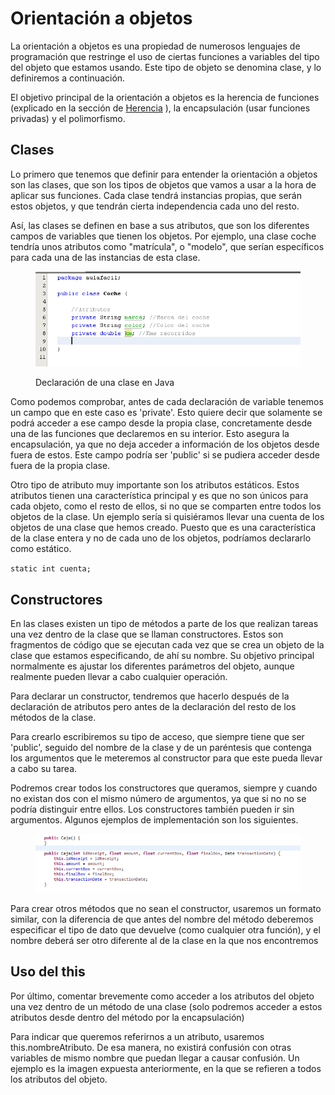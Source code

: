 # Orientación a objetos

La orientación a objetos es una propiedad de numerosos lenguajes de programación que restringe el uso de ciertas funciones a variables del tipo del objeto que estamos usando. Este tipo de objeto se denomina clase, y lo definiremos a continuación.

El objetivo principal de la orientación a objetos es la herencia de funciones (explicado en la sección de [Herencia](herencia.md) ), la encapsulación (usar funciones privadas) y el polimorfismo.

## Clases

Lo primero que tenemos que definir para entender la orientación a objetos son las clases, que son los tipos de objetos que vamos a usar a la hora de aplicar sus funciones. Cada clase tendrá instancias propias, que serán estos objetos, y que tendrán cierta independencia cada uno del resto.

Así, las clases se definen en base a sus atributos, que son los diferentes campos de variables que tienen los objetos. Por ejemplo, una clase coche tendría unos atributos como "matrícula", o "modelo", que serían específicos para cada una de las instancias de esta clase.

<figure><img src="../../../.gitbook/assets/image (1) (1) (2).png" alt=""><figcaption><p>Declaración de una clase en Java</p></figcaption></figure>

Como podemos comprobar, antes de cada declaración de variable tenemos un campo que en este caso es 'private'. Esto quiere decir que solamente se podrá acceder a ese campo desde la propia clase, concretamente desde una de las funciones que declaremos en su interior. Esto asegura la encapsulación, ya que no deja acceder a información de los objetos desde fuera de estos. Este campo podría ser 'public' si se pudiera acceder desde fuera de la propia clase.

Otro tipo de atributo muy importante son los atributos estáticos. Estos atributos tienen una característica principal y es que no son únicos para cada objeto, como el resto de ellos, si no que se comparten entre todos los objetos de la clase. Un ejemplo sería si quisiéramos llevar una cuenta de los objetos de una clase que hemos creado. Puesto que es una característica de la clase entera y no de cada uno de los objetos, podríamos declararlo como estático.

`static int cuenta;`

## Constructores

En las clases existen un tipo de métodos a parte de los que realizan tareas una vez dentro de la clase que se llaman constructores. Estos son fragmentos de código que se ejecutan cada vez que se crea un objeto de la clase que estamos especificando, de ahí su nombre. Su objetivo principal normalmente es ajustar los diferentes parámetros del objeto, aunque realmente pueden llevar a cabo cualquier operación.

Para declarar un constructor, tendremos que hacerlo después de la declaración de atributos pero antes de la declaración del resto de los métodos de la clase.

Para crearlo escribiremos su tipo de acceso, que siempre tiene que ser 'public', seguido del nombre de la clase y de un paréntesis que contenga los argumentos que le meteremos al constructor para que este pueda llevar a cabo su tarea.

Podremos crear todos los constructores que queramos, siempre y cuando no existan dos con el mismo número de argumentos, ya que si no no se podría distinguir entre ellos. Los constructores también pueden ir sin argumentos. Algunos ejemplos de implementación son los siguientes.

<figure><img src="../../../.gitbook/assets/image (5).png" alt=""><figcaption></figcaption></figure>

Para crear otros métodos que no sean el constructor, usaremos un formato similar, con la diferencia de que antes del nombre del método deberemos especificar el tipo de dato que devuelve (como cualquier otra función), y el nombre deberá ser otro diferente al de la clase en la que nos encontremos

## Uso del this

Por último, comentar brevemente como acceder a los atributos del objeto una vez dentro de un método de una clase (solo podremos acceder a estos atributos desde dentro del método por la encapsulación)

Para indicar que queremos referirnos a un atributo, usaremos this.nombreAtributo. De esa manera, no existirá confusión con otras variables de mismo nombre que puedan llegar a causar confusión. Un ejemplo es la imagen expuesta anteriormente, en la que se refieren a todos los atributos del objeto.
